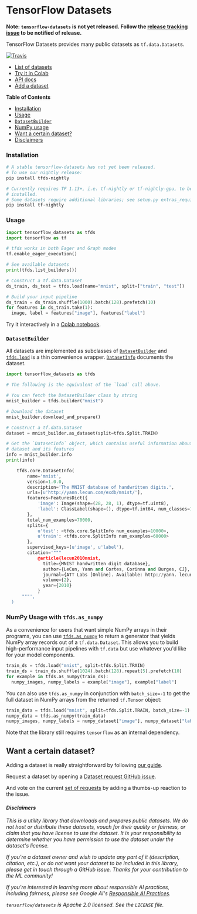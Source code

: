 # TensorFlow Datasets

**Note: `tensorflow-datasets` is not yet released. Follow the [release tracking
issue](https://github.com/tensorflow/datasets/issues/5) to be notified
of release.**

TensorFlow Datasets provides many public datasets as `tf.data.Dataset`s.

[![Travis](https://img.shields.io/travis/tensorflow/datasets.svg)](https://travis-ci.org/tensorflow/datasets)

* [List of datasets](https://github.com/tensorflow/datasets/tree/master/docs/datasets.md)
* [Try it in Colab](https://colab.research.google.com/github/tensorflow/datasets/blob/master/docs/overview.ipynb)
* [API docs](https://github.com/tensorflow/datasets/tree/master/docs/api_docs/python/tfds.md)
* [Add a dataset](https://github.com/tensorflow/datasets/tree/master/docs/add_dataset.md)

**Table of Contents**

* [Installation](#installation)
* [Usage](#usage)
* [`DatasetBuilder`](#datasetbuilder)
* [NumPy usage](#numpy-usage-with-tfdsas-numpy)
* [Want a certain dataset?](#want-a-certain-dataset)
* [Disclaimers](#disclaimers)

### Installation

```sh
# A stable tensorflow-datasets has not yet been released.
# To use our nightly release:
pip install tfds-nightly

# Currently requires TF 1.13+, i.e. tf-nightly or tf-nightly-gpu, to be
# installed.
# Some datasets require additional libraries; see setup.py extras_require
pip install tf-nightly
```

### Usage

```python
import tensorflow_datasets as tfds
import tensorflow as tf

# tfds works in both Eager and Graph modes
tf.enable_eager_execution()

# See available datasets
print(tfds.list_builders())

# Construct a tf.data.Dataset
ds_train, ds_test = tfds.load(name="mnist", split=["train", "test"])

# Build your input pipeline
ds_train = ds_train.shuffle(1000).batch(128).prefetch(10)
for features in ds_train.take(1):
  image, label = features["image"], features["label"]
```

Try it interactively in a
[Colab notebook](https://colab.research.google.com/github/tensorflow/datasets/blob/master/docs/overview.ipynb).

### `DatasetBuilder`

All datasets are implemented as subclasses of
[`DatasetBuilder`](https://github.com/tensorflow/datasets/tree/master/docs/api_docs/python/tfds/core/DatasetBuilder.md)
and
[`tfds.load`](https://github.com/tensorflow/datasets/tree/master/docs/api_docs/python/tfds/load.md)
is a thin convenience wrapper.
[`DatasetInfo`](https://github.com/tensorflow/datasets/tree/master/docs/api_docs/python/tfds/core/DatasetInfo.md)
documents the dataset.

```python
import tensorflow_datasets as tfds

# The following is the equivalent of the `load` call above.

# You can fetch the DatasetBuilder class by string
mnist_builder = tfds.builder("mnist")

# Download the dataset
mnist_builder.download_and_prepare()

# Construct a tf.data.Dataset
dataset = mnist_builder.as_dataset(split=tfds.Split.TRAIN)

# Get the `DatasetInfo` object, which contains useful information about the
# dataset and its features
info = mnist_builder.info
print(info)

    tfds.core.DatasetInfo(
        name='mnist',
        version=1.0.0,
        description='The MNIST database of handwritten digits.',
        urls=[u'http://yann.lecun.com/exdb/mnist/'],
        features=FeaturesDict({
            'image': Image(shape=(28, 28, 1), dtype=tf.uint8),
            'label': ClassLabel(shape=(), dtype=tf.int64, num_classes=10)
        },
        total_num_examples=70000,
        splits={
            u'test': <tfds.core.SplitInfo num_examples=10000>,
            u'train': <tfds.core.SplitInfo num_examples=60000>
        },
        supervised_keys=(u'image', u'label'),
        citation='"""
            @article{lecun2010mnist,
              title={MNIST handwritten digit database},
              author={LeCun, Yann and Cortes, Corinna and Burges, CJ},
              journal={ATT Labs [Online]. Available: http://yann. lecun. com/exdb/mnist},
              volume={2},
              year={2010}
            }
      """',
  )
```

### NumPy Usage with `tfds.as_numpy`

As a convenience for users that want simple NumPy arrays in their programs, you
can use
[`tfds.as_numpy`](https://github.com/tensorflow/datasets/tree/master/docs/api_docs/python/tfds/as_numpy.md)
to return a generator that yields NumPy array
records out of a `tf.data.Dataset`. This allows you to build high-performance
input pipelines with `tf.data` but use whatever you'd like for your model
components.

```python
train_ds = tfds.load("mnist", split=tfds.Split.TRAIN)
train_ds = train_ds.shuffle(1024).batch(128).repeat(5).prefetch(10)
for example in tfds.as_numpy(train_ds):
  numpy_images, numpy_labels = example["image"], example["label"]
```

You can also use `tfds.as_numpy` in conjunction with `batch_size=-1` to
get the full dataset in NumPy arrays from the returned `tf.Tensor` object:

```python
train_data = tfds.load("mnist", split=tfds.Split.TRAIN, batch_size=-1)
numpy_data = tfds.as_numpy(train_data)
numpy_images, numpy_labels = numpy_dataset["image"], numpy_dataset["label"]
```

Note that the library still requires `tensorflow` as an internal dependency.

## Want a certain dataset?

Adding a dataset is really straightforward by following
[our guide](https://github.com/tensorflow/datasets/tree/master/docs/add_dataset.md).

Request a dataset by opening a
[Dataset request GitHub issue](https://github.com/tensorflow/datasets/issues/new?assignees=&labels=dataset+request&template=dataset-request.md&title=%5Bdata+request%5D+%3Cdataset+name%3E).

And vote on the current
[set of requests](https://github.com/tensorflow/datasets/labels/dataset%20request)
by adding a thumbs-up reaction to the issue.

#### *Disclaimers*

*This is a utility library that downloads and prepares public datasets. We do*
*not host or distribute these datasets, vouch for their quality or fairness, or*
*claim that you have license to use the dataset. It is your responsibility to*
*determine whether you have permission to use the dataset under the dataset's*
*license.*

*If you're a dataset owner and wish to update any part of it (description,*
*citation, etc.), or do not want your dataset to be included in this*
*library, please get in touch through a GitHub issue. Thanks for your*
*contribution to the ML community!*

*If you're interested in learning more about responsible AI practices, including*
*fairness, please see Google AI's [Responsible AI Practices](https://ai.google/education/responsible-ai-practices).*

*`tensorflow/datasets` is Apache 2.0 licensed. See the `LICENSE` file.*
